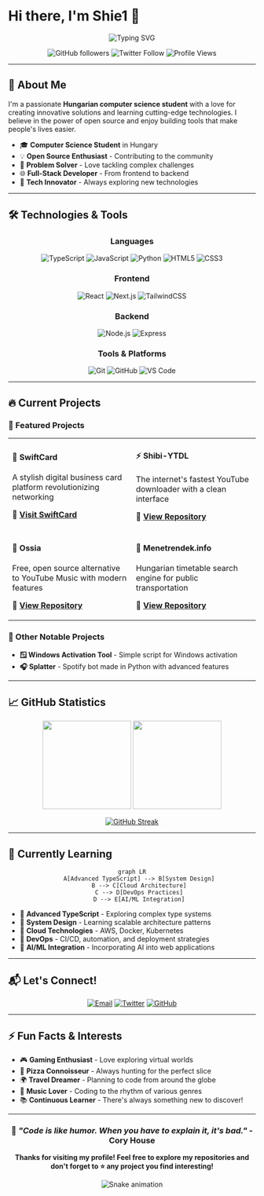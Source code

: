 # Hi there, I'm Shie1 👋

<div align="center">

![Typing SVG](https://readme-typing-svg.herokuapp.com?font=Fira+Code&weight=500&size=24&duration=3000&pause=1000&color=2196F3&center=true&vCenter=true&width=600&lines=Hungarian+Computer+Science+Student;Open+Source+Enthusiast;Full-Stack+Developer;Always+Learning+Something+New!)

![GitHub followers](https://img.shields.io/github/followers/shie1?style=for-the-badge&color=blue) 
![Twitter Follow](https://img.shields.io/twitter/follow/shie1bi?style=for-the-badge&color=1da1f2)
![Profile Views](https://komarev.com/ghpvc/?username=shie1&style=for-the-badge&color=brightgreen)

</div>

---

## 🚀 About Me

I'm a passionate **Hungarian computer science student** with a love for creating innovative solutions and learning cutting-edge technologies. I believe in the power of open source and enjoy building tools that make people's lives easier.

- 🎓 **Computer Science Student** in Hungary
- 💡 **Open Source Enthusiast** - Contributing to the community
- 🔧 **Problem Solver** - Love tackling complex challenges
- 🌐 **Full-Stack Developer** - From frontend to backend
- 📱 **Tech Innovator** - Always exploring new technologies

---

## 🛠️ Technologies & Tools

<div align="center">

### Languages
![TypeScript](https://img.shields.io/badge/-TypeScript-3178C6?style=for-the-badge&logo=typescript&logoColor=white)
![JavaScript](https://img.shields.io/badge/-JavaScript-F7DF1E?style=for-the-badge&logo=javascript&logoColor=black)
![Python](https://img.shields.io/badge/-Python-3776AB?style=for-the-badge&logo=python&logoColor=white)
![HTML5](https://img.shields.io/badge/-HTML5-E34F26?style=for-the-badge&logo=html5&logoColor=white)
![CSS3](https://img.shields.io/badge/-CSS3-1572B6?style=for-the-badge&logo=css3&logoColor=white)

### Frontend
![React](https://img.shields.io/badge/-React-61DAFB?style=for-the-badge&logo=react&logoColor=black)
![Next.js](https://img.shields.io/badge/-Next.js-000000?style=for-the-badge&logo=next.js&logoColor=white)
![TailwindCSS](https://img.shields.io/badge/-TailwindCSS-38B2AC?style=for-the-badge&logo=tailwind-css&logoColor=white)

### Backend
![Node.js](https://img.shields.io/badge/-Node.js-339933?style=for-the-badge&logo=node.js&logoColor=white)
![Express](https://img.shields.io/badge/-Express-000000?style=for-the-badge&logo=express&logoColor=white)

### Tools & Platforms
![Git](https://img.shields.io/badge/-Git-F05032?style=for-the-badge&logo=git&logoColor=white)
![GitHub](https://img.shields.io/badge/-GitHub-181717?style=for-the-badge&logo=github&logoColor=white)
![VS Code](https://img.shields.io/badge/-VS%20Code-007ACC?style=for-the-badge&logo=visual-studio-code&logoColor=white)

</div>

---

## 🔥 Current Projects

### 🌟 Featured Projects

<table align="center">
<tr>
<td width="50%">
<h4>🎯 SwiftCard</h4>
<p>A stylish digital business card platform revolutionizing networking</p>
<p><strong>🔗 <a href="https://swiftcard.hu">Visit SwiftCard</a></strong></p>
</td>
<td width="50%">
<h4>⚡ Shibi-YTDL</h4>
<p>The internet's fastest YouTube downloader with a clean interface</p>
<p><strong>🔗 <a href="https://github.com/shie1/shibi-ytdl">View Repository</a></strong></p>
</td>
</tr>
<tr>
<td width="50%">
<h4>🎵 Ossia</h4>
<p>Free, open source alternative to YouTube Music with modern features</p>
<p><strong>🔗 <a href="https://github.com/shie1/ossia">View Repository</a></strong></p>
</td>
<td width="50%">
<h4>🚌 Menetrendek.info</h4>
<p>Hungarian timetable search engine for public transportation</p>
<p><strong>🔗 <a href="https://github.com/menetrendek-info/webmenetrend">View Repository</a></strong></p>
</td>
</tr>
</table>

### 🔧 Other Notable Projects
- **🪟 Windows Activation Tool** - Simple script for Windows activation
- **🎧 Splatter** - Spotify bot made in Python with advanced features

---

## 📈 GitHub Statistics

<div align="center">

<img height="180em" src="https://github-readme-stats.vercel.app/api?username=shie1&show_icons=true&theme=tokyonight&include_all_commits=true&count_private=true"/>
<img height="180em" src="https://github-readme-stats.vercel.app/api/top-langs/?username=shie1&layout=compact&langs_count=8&theme=tokyonight"/>

</div>

<div align="center">

[![GitHub Streak](https://streak-stats.demolab.com/?user=shie1&theme=tokyonight)](https://git.io/streak-stats)

</div>

---

## 🌱 Currently Learning

<div align="center">

```mermaid
graph LR
    A[Advanced TypeScript] --> B[System Design]
    B --> C[Cloud Architecture]
    C --> D[DevOps Practices]
    D --> E[AI/ML Integration]
```

</div>

- 🔹 **Advanced TypeScript** - Exploring complex type systems
- 🔹 **System Design** - Learning scalable architecture patterns  
- 🔹 **Cloud Technologies** - AWS, Docker, Kubernetes
- 🔹 **DevOps** - CI/CD, automation, and deployment strategies
- 🔹 **AI/ML Integration** - Incorporating AI into web applications

---

## 📬 Let's Connect!

<div align="center">

[![Email](https://img.shields.io/badge/Email-shibibence@gmail.com-red?style=for-the-badge&logo=gmail&logoColor=white)](mailto:shibibence@gmail.com)
[![Twitter](https://img.shields.io/badge/Twitter-@shie1bi-1da1f2?style=for-the-badge&logo=twitter&logoColor=white)](https://twitter.com/shie1bi)
[![GitHub](https://img.shields.io/badge/GitHub-shie1-181717?style=for-the-badge&logo=github&logoColor=white)](https://github.com/shie1)

</div>

---

## ⚡ Fun Facts & Interests

- 🎮 **Gaming Enthusiast** - Love exploring virtual worlds
- 🍕 **Pizza Connoisseur** - Always hunting for the perfect slice
- 🌍 **Travel Dreamer** - Planning to code from around the globe
- 🎵 **Music Lover** - Coding to the rhythm of various genres
- 📚 **Continuous Learner** - There's always something new to discover!

---

<div align="center">

### 💭 *"Code is like humor. When you have to explain it, it's bad."* - Cory House

**Thanks for visiting my profile! Feel free to explore my repositories and don't forget to ⭐ any project you find interesting!**

![Snake animation](https://github.com/shie1/shie1/blob/output/github-contribution-grid-snake.svg)

</div>
